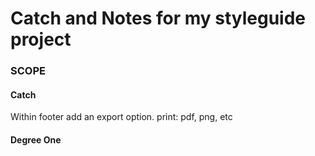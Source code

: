 # Catch and Notes for my styleguide project #

### __SCOPE__ ###

#### Catch ####

Within footer add an export option. print: pdf, png, etc 

#### Degree One ####
